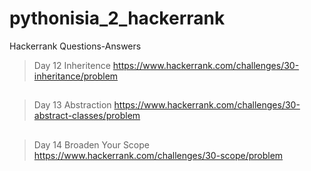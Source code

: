 # pythonisia_2_hackerrank

Hackerrank Questions-Answers

> Day 12 Inheritence
> https://www.hackerrank.com/challenges/30-inheritance/problem

##

> Day 13 Abstraction
> https://www.hackerrank.com/challenges/30-abstract-classes/problem

##

> Day 14 Broaden Your Scope
> https://www.hackerrank.com/challenges/30-scope/problem
